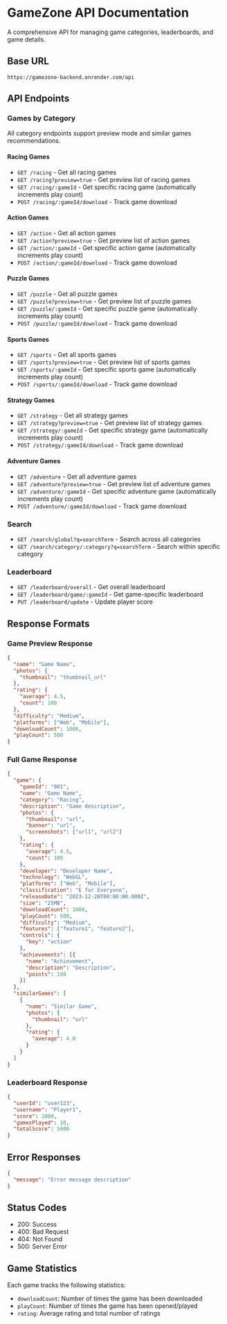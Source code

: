 # GameZone API Documentation

A comprehensive API for managing game categories, leaderboards, and game details.

## Base URL
```
https://gamezone-backend.onrender.com/api
```

## API Endpoints

### Games by Category
All category endpoints support preview mode and similar games recommendations.

#### Racing Games
- `GET /racing` - Get all racing games
- `GET /racing?preview=true` - Get preview list of racing games
- `GET /racing/:gameId` - Get specific racing game (automatically increments play count)
- `POST /racing/:gameId/download` - Track game download

#### Action Games
- `GET /action` - Get all action games
- `GET /action?preview=true` - Get preview list of action games
- `GET /action/:gameId` - Get specific action game (automatically increments play count)
- `POST /action/:gameId/download` - Track game download

#### Puzzle Games
- `GET /puzzle` - Get all puzzle games
- `GET /puzzle?preview=true` - Get preview list of puzzle games
- `GET /puzzle/:gameId` - Get specific puzzle game (automatically increments play count)
- `POST /puzzle/:gameId/download` - Track game download

#### Sports Games
- `GET /sports` - Get all sports games
- `GET /sports?preview=true` - Get preview list of sports games
- `GET /sports/:gameId` - Get specific sports game (automatically increments play count)
- `POST /sports/:gameId/download` - Track game download

#### Strategy Games
- `GET /strategy` - Get all strategy games
- `GET /strategy?preview=true` - Get preview list of strategy games
- `GET /strategy/:gameId` - Get specific strategy game (automatically increments play count)
- `POST /strategy/:gameId/download` - Track game download

#### Adventure Games
- `GET /adventure` - Get all adventure games
- `GET /adventure?preview=true` - Get preview list of adventure games
- `GET /adventure/:gameId` - Get specific adventure game (automatically increments play count)
- `POST /adventure/:gameId/download` - Track game download

### Search
- `GET /search/global?q=searchTerm` - Search across all categories
- `GET /search/category/:category?q=searchTerm` - Search within specific category

### Leaderboard
- `GET /leaderboard/overall` - Get overall leaderboard
- `GET /leaderboard/game/:gameId` - Get game-specific leaderboard
- `PUT /leaderboard/update` - Update player score

## Response Formats

### Game Preview Response
```json
{
  "name": "Game Name",
  "photos": {
    "thumbnail": "thumbnail_url"
  },
  "rating": {
    "average": 4.5,
    "count": 100
  },
  "difficulty": "Medium",
  "platforms": ["Web", "Mobile"],
  "downloadCount": 1000,
  "playCount": 500
}
```

### Full Game Response
```json
{
  "game": {
    "gameId": "001",
    "name": "Game Name",
    "category": "Racing",
    "description": "Game description",
    "photos": {
      "thumbnail": "url",
      "banner": "url",
      "screenshots": ["url1", "url2"]
    },
    "rating": {
      "average": 4.5,
      "count": 100
    },
    "developer": "Developer Name",
    "technology": "WebGL",
    "platforms": ["Web", "Mobile"],
    "classification": "E for Everyone",
    "releaseDate": "2023-12-20T00:00:00.000Z",
    "size": "25MB",
    "downloadCount": 1000,
    "playCount": 500,
    "difficulty": "Medium",
    "features": ["feature1", "feature2"],
    "controls": {
      "key": "action"
    },
    "achievements": [{
      "name": "Achievement",
      "description": "Description",
      "points": 100
    }]
  },
  "similarGames": [
    {
      "name": "Similar Game",
      "photos": {
        "thumbnail": "url"
      },
      "rating": {
        "average": 4.0
      }
    }
  ]
}
```

### Leaderboard Response
```json
{
  "userId": "user123",
  "username": "Player1",
  "score": 1000,
  "gamesPlayed": 10,
  "totalScore": 5000
}
```

## Error Responses
```json
{
  "message": "Error message description"
}
```

## Status Codes
- 200: Success
- 400: Bad Request
- 404: Not Found
- 500: Server Error

## Game Statistics
Each game tracks the following statistics:
- `downloadCount`: Number of times the game has been downloaded
- `playCount`: Number of times the game has been opened/played
- `rating`: Average rating and total number of ratings